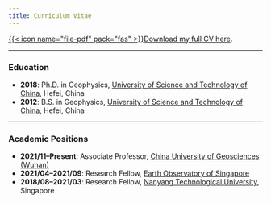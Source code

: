 ```yaml
---
title: Curriculum Vitae
---
```


[{{< icon name="file-pdf" pack="fas" >}}Download my full CV here](YaoJiayuan-CV.pdf).

---

### Education

- **2018**: Ph.D. in Geophysics,
  [University of Science and Technology of China](http://en.ustc.edu.cn/), Hefei, China
- **2012**: B.S. in Geophysics,
  [University of Science and Technology of China](http://en.ustc.edu.cn/), Hefei, China

---

### Academic Positions

- **2021/11–Present**: Associate Professor,
  [China University of Geosciences (Wuhan)](https://www.cug.edu.cn/)
- **2021/04–2021/09**: Research Fellow,
  [Earth Observatory of Singapore](https://earthobservatory.sg/)
- **2018/08–2021/03**: Research Fellow,
  [Nanyang Technological University](https://www.ntu.edu.sg/), Singapore
